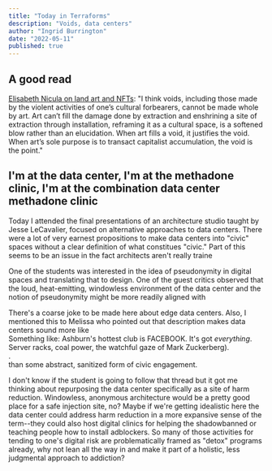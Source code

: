 ```yaml
---
title: "Today in Terraforms"
description: "Voids, data centers"
author: "Ingrid Burrington"
date: "2022-05-11"
published: true
---
```


## A good read

[Elisabeth Nicula on land art and NFTs](https://momus.ca/the-artist-is-the-void/): "I think voids, including those made by the violent activities of one’s cultural forbearers, cannot be made whole by art. Art can’t fill the damage done by extraction and enshrining a site of extraction through installation, reframing it as a cultural space, is a softened blow rather than an elucidation. When art fills a void, it justifies the void. When art’s sole purpose is to transact capitalist accumulation, the void is the point." 

## I'm at the data center, I'm at the methadone clinic, I'm at the combination data center methadone clinic

Today I attended the final presentations of an architecture studio taught by Jesse LeCavalier, focused on alternative approaches to data centers. There were a lot of very earnest propositions to make data centers into "civic" spaces without a clear definition of what constitues "civic." Part of this seems to be an issue in the fact architects aren't really traine

One of the students was interested in the idea of pseudonymity in digital spaces and translating that to design. One of the guest critics observed that the loud, heat-emitting, windowless environment of the data center and the notion of pseudonymity might be more readily aligned with <Aside label="cruising culture"><span>There's a coarse joke to be made here about edge data centers. Also, I mentioned this to Melissa who pointed out that description makes data centers sound more like <Aside label="Berghain"><span>Something like: Ashburn's hottest club is FACEBOOK. It's got *everything*. Server racks, coal power, the watchful gaze of Mark Zuckerberg).</span></Aside>.</span></Aside> than some abstract, sanitized form of civic engagement. 

I don't know if the student is going to follow that thread but it got me thinking about repurposing the data center specifically as a site of harm reduction. Windowless, anonymous architecture would be a pretty good place for a safe injection site, no? Maybe if we're getting idealistic here the data center could address harm reduction in a more expansive sense of the term--they could also host digital clinics for helping the shadowbanned or teaching people how to install adblockers. So many of those activities for tending to one's digital risk are problematically framed as "detox" programs already, why not lean all the way in and make it part of a holistic, less judgmental approach to addiction? 

<script>
  import Aside from '$lib/components/Aside.svelte'
</script>
